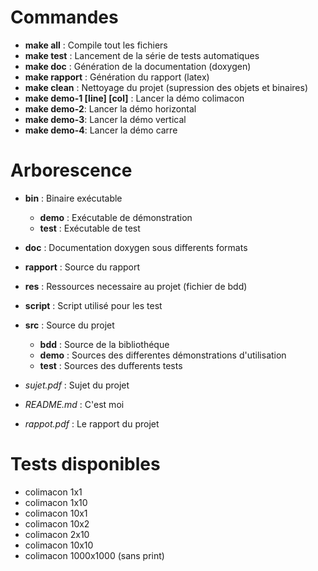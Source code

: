 # Commandes

* __make all__  : Compile tout les fichiers
* __make test__ : Lancement de la série de tests automatiques
* __make doc__  : Génération de la documentation (doxygen)
* __make rapport__ : Génération du rapport (latex)
* __make clean__ : Nettoyage du projet (supression des objets et binaires)
* __make demo-1 [line] [col]__ : Lancer la démo colimacon
* __make demo-2__: Lancer la démo horizontal
* __make demo-3__: Lancer la démo vertical
* __make demo-4__: Lancer la démo carre

# Arborescence

* __bin__ : Binaire exécutable
  * __demo__ : Exécutable de démonstration
  * __test__ : Exécutable de test
* __doc__ : Documentation doxygen sous differents formats
* __rapport__ : Source du rapport
* __res__ : Ressources necessaire au projet (fichier de bdd)
* __script__  : Script utilisé pour les test
* __src__ : Source du projet
  * __bdd__   : Source de la bibliothéque
  * __demo__  : Sources des differentes démonstrations d'utilisation
  * __test__  : Sources des dufferents tests

* *sujet.pdf*  : Sujet du projet
* *README.md*  : C'est moi
* *rappot.pdf* : Le rapport du projet 

# Tests disponibles

* colimacon 1x1
* colimacon 1x10
* colimacon 10x1
* colimacon 10x2
* colimacon 2x10
* colimacon 10x10
* colimacon 1000x1000 (sans print)




